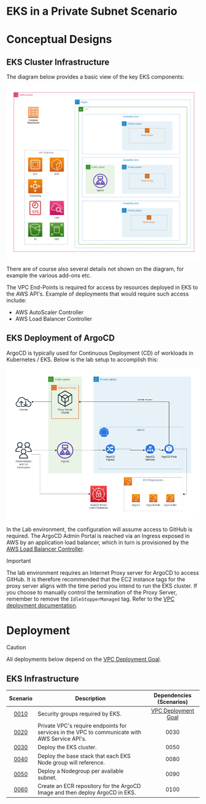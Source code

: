 # EKS in a Private Subnet Scenario

# Conceptual Designs

## EKS Cluster Infrastructure

The diagram below provides a basic view of the key EKS components:

![EKS Cluster Infrastructure](../../images/eks-in-private-subnet-EKS_Infrastructure.png)

There are of course also several details not shown on the diagram, for example the various add-ons etc.

The VPC End-Points is required for access by resources deployed in EKS to the AWS API's. Example of deployments that would require such access include:

* AWS AutoScaler Controller
* AWS Load Balancer Controller

## EKS Deployment of ArgoCD

ArgoCD is typically used for Continuous Deployment (CD) of workloads in Kubernetes / EKS. Below is the lab setup to accomplish this:

![ArgoCD Deployment](../../images/eks-in-private-subnet-EKS_Cluster_Deployments-ArgoCD.png)

In the Lab environment, the configuration will assume access to GitHub is required. The ArgoCD Admin Portal is reached via an Ingress exposed in AWS by an application load balancer, which in turn is provisioned by the [AWS Load Balancer Controller](https://kubernetes-sigs.github.io/aws-load-balancer-controller/).

> [!IMPORTANT]
> The lab environment requires an Internet Proxy server for ArgoCD to access GitHub. It is therefore recommended that the EC2 instance tags for the proxy server aligns with the time period you intend to run the EKS cluster. If you choose to manually control the termination of the Proxy Server, remember to remove the `IdleStopperManaged` tag. Refer to the [VPC deployment documentation](../ec2-bastion-public-subnet/README.md).

# Deployment

> [!CAUTION]
> All deployments below depend on the [VPC Deployment Goal](../vpc-private-with-limited-public-access/README.md).

## EKS Infrastructure

| Scenario                                 | Description                                                                                    | Dependencies (Scenarios)                                                   |
|:----------------------------------------:|------------------------------------------------------------------------------------------------|:--------------------------------------------------------------------------:|
| [0010](./0010-eks-security-groups.md)    | Security groups required by EKS.                                                               | [VPC Deployment Goal](../vpc-private-with-limited-public-access/README.md) |
| [0020](./0020-private-vpc-endpoints.md)  | Private VPC's require endpoints for services in the VPC to communicate with AWS Service API's. | 0030                                                                       |
| [0030](./0030-eks-cluster.md)            | Deploy the EKS cluster.                                                                        | 0050                                                                       |
| [0040](./0040-eks-node-base.md)          | Deploy the base stack that each EKS Node group will reference.                                 | 0080                                                                       |
| [0050](./0050-eks-node-groups.md)        | Deploy a Nodegroup per available subnet.                                                       | 0090                                                                       |
| [0060](./0060-ecr-argocd.md)             | Create an ECR repository for the ArgoCD Image and then deploy ArgoCD in EKS.                   | 0100                                                                       |

